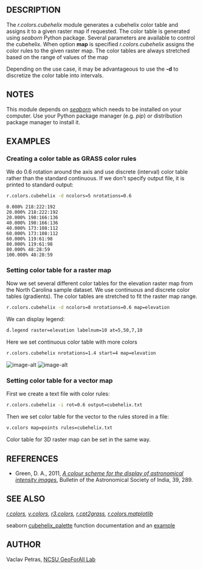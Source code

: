 ## DESCRIPTION

The *r.colors.cubehelix* module generates a cubehelix color table and
assigns it to a given raster map if requested. The color table is
generated using *seaborn* Python package. Several parameters are
available to control the cubehelix. When option **map** is specified
*r.colors.cubehelix* assigns the color rules to the given raster map.
The color tables are always stretched based on the range of values of
the map

Depending on the use case, it may be advantageous to use the **-d** to
discretize the color table into intervals.

## NOTES

This module depends on
*[seaborn](https://seaborn.pydata.org/index.html)* which needs to be
installed on your computer. Use your Python package manager (e.g. *pip*)
or distribution package manager to install it.

## EXAMPLES

### Creating a color table as GRASS color rules

We do 0.6 rotation around the axis and use discrete (interval) color
table rather than the standard continuous. If we don't specify output
file, it is printed to standard output:

```sh
r.colors.cubehelix -d ncolors=5 nrotations=0.6
```

```text
0.000% 218:222:192
20.000% 218:222:192
20.000% 198:166:136
40.000% 198:166:136
40.000% 173:108:112
60.000% 173:108:112
60.000% 119:61:98
80.000% 119:61:98
80.000% 48:28:59
100.000% 48:28:59
```

### Setting color table for a raster map

Now we set several different color tables for the elevation raster map
from the North Carolina sample dataset. We use continuous and discrete
color tables (gradients). The color tables are stretched to fit the
raster map range.

```sh
r.colors.cubehelix -d ncolors=8 nrotations=0.6 map=elevation
```

We can display legend:

```sh
d.legend raster=elevation labelnum=10 at=5,50,7,10
```

Here we set continuous color table with more colors

```sh
r.colors.cubehelix nrotations=1.4 start=4 map=elevation
```

![image-alt](r_colors_cubehelix_two_colors.png)
![image-alt](r_colors_cubehelix.png)

### Setting color table for a vector map

First we create a text file with color rules:

```sh
r.colors.cubehelix -i rot=0.6 output=cubehelix.txt
```

Then we set color table for the vector to the rules stored in a file:

```sh
v.colors map=points rules=cubehelix.txt
```

Color table for 3D raster map can be set in the same way.

## REFERENCES

- Green, D. A., 2011, [*A colour scheme for the display of
    astronomical intensity
    images*](https://astron-soc.in/bulletin/11June/289392011.pdf),
    Bulletin of the Astronomical Society of India, 39, 289.

## SEE ALSO

*[r.colors](https://grass.osgeo.org/grass-stable/manuals/r.colors.html),
[v.colors](https://grass.osgeo.org/grass-stable/manuals/v.colors.html),
[r3.colors](https://grass.osgeo.org/grass-stable/manuals/r3.colors.html),
[r.cpt2grass](r.cpt2grass.md),
[r.colors.matplotlib](r.colors.matplotlib.md)*

seaborn
[cubehelix\_palette](https://seaborn.pydata.org/generated/seaborn.cubehelix_palette.html)
function documentation and an
[example](https://seaborn.pydata.org/examples/palette_generation.html)

## AUTHOR

Vaclav Petras, [NCSU GeoForAll
Lab](httpss://geospatial.ncsu.edu/geoforall/)
